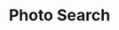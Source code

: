 ---
slug: "photo-search"
title: "Photo Search"
description: "Lorem ipsum dolor, sit amet consectetur adipisicing elit. Neque molestias iste ipsa ab deserunt eveniet dolorem facere consequatur exercitationem necessitatibus. In, ipsa corporis totam beatae culpa quis aliquid delectus incidunt"
tags: [
    "React", "Tailwind", "API"
]
image: ./images/tailwindgallery2.png
alt: "Photo Search"
link: "https://nikkipeel.github.io/tailwind-gallery/"
---